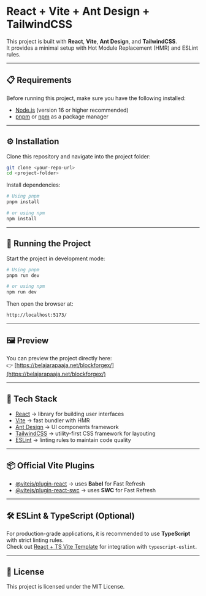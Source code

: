 # React + Vite + Ant Design + TailwindCSS

This project is built with **React**, **Vite**, **Ant Design**, and **TailwindCSS**.  
It provides a minimal setup with Hot Module Replacement (HMR) and ESLint rules.

---

## 📋 Requirements

Before running this project, make sure you have the following installed:

- [Node.js](https://nodejs.org/) (version 16 or higher recommended)  
- [pnpm](https://pnpm.io/) or [npm](https://www.npmjs.com/) as a package manager  

---

## ⚙️ Installation

Clone this repository and navigate into the project folder:

```bash
git clone <your-repo-url>
cd <project-folder>
```

Install dependencies:

```bash
# Using pnpm
pnpm install

# or using npm
npm install
```

---

## 🚀 Running the Project

Start the project in development mode:

```bash
# Using pnpm
pnpm run dev

# or using npm
npm run dev
```

Then open the browser at:
```
http://localhost:5173/
```

---

## 🖼️ Preview

You can preview the project directly here:  
👉 [https://belajarapaaja.net/blockforgex/](https://belajarapaaja.net/blockforgex/)

---

## 🧩 Tech Stack

- [React](https://react.dev/) → library for building user interfaces  
- [Vite](https://vitejs.dev/) → fast bundler with HMR  
- [Ant Design](https://ant.design/) → UI components framework  
- [TailwindCSS](https://tailwindcss.com/) → utility-first CSS framework for layouting  
- [ESLint](https://eslint.org/) → linting rules to maintain code quality  

---

## 📦 Official Vite Plugins

- [@vitejs/plugin-react](https://github.com/vitejs/vite-plugin-react) → uses **Babel** for Fast Refresh  
- [@vitejs/plugin-react-swc](https://github.com/vitejs/vite-plugin-react-swc) → uses **SWC** for Fast Refresh  

---

## 🛠️ ESLint & TypeScript (Optional)

For production-grade applications, it is recommended to use **TypeScript** with strict linting rules.  
Check out [React + TS Vite Template](https://github.com/vitejs/vite/tree/main/packages/create-vite/template-react-ts) for integration with `typescript-eslint`.

---

## 📄 License

This project is licensed under the MIT License.
